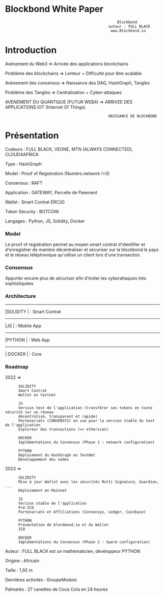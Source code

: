# Blockbond White Paper
                                                       Blockbond
                                                   auteur : FULL BLACK
                                                    www.Blockbond.io


# Introduction

Avènement du Web3 => Arrivée des applications blockchains

Problème des blockchains => Lenteur + Difficulté pour être scalable

Avénement des consensus => Naissance des DAG, HashGraph, Tangles

Problème des Tangles => Centralisation + Cyber-attaques

AVENEMENT DU QUANTIQUE (FUTUR WEB4) => ARRIVEE DES APPLICATIONS IOT (Internet Of Things)

                                                   NAISSANCE DE BLOCKBOND
                                                   
                       
                       
# Présentation

Codeurs : FULL BLACK, VEONE, MTN (ALWAYS CONNECTED), CLOUD4AFRICA

Type : HashGraph

Model : Proof of Registration (Numéro.network !=0)

Consensus : RAFT

Application : GATEWAY, Parcelle de Paiement

Wallet : Smart Contrat ERC20

Token Sécurity : BOTCOIN

Langages : Python, JS, Solidity, Docker


### Model

Le proof of registration permet au moyen smart contrat d'identifier et d'enregistrer de manière décentraliser et sécuriser sur la blockbond le pays et le réseau téléphonique qu'utilise un client lors d'une transaction.

### Consensus

Apporter encore plus de sécuriser afin d'éviter les cyberattaques très sophistiquées


### Architecture


 _______
|SOLIDITY  | : Smart Contrat
 _______ 
|JS    |     : Mobile App
 _______ 
|PYTHON    | : Web App
 _______ 
|  DOCKER  | : Core




### Roadmap

2022 => 
        
        
          SOLIDITY
          Smart Contrat
          Wallet en testnet

          JS
          Version test de l'application (transférer ses tokens en toute sécurité sur un réseau
          décentralisé, transparent et rapide)
          Partenariats (CONSENSYS) en vue pour la version stable du test de l'application
          Exploreur des transactions (=> etherscan)

          DOCKER
          Implémentations du Consensus (Phase 1 : network configuration)

          PYTHON
          Déploiement du HashGraph en TestNet
          Développement des nodes

        

2023 => 
         
        
          SOLIDITY
          Mise à jour Wallet avec les sécurités Multi Signature, Guardian, ...
          Déploiement en Mainnet

          JS
          Version stable de l'application
          Pré-ICO
          Partenariats et Affiliations (Consensys, Ledger, Coinbase)

          PYTHON
          Présentation de blockbond.io et du Wallet
          ICO

          DOCKER
          Implémentations du Consensus (Phase 2 : Swarm configuration)

        


Auteur : FULL BLACK est un mathématicien, développeur PYTHON

Origine : Africain

Taille : 1,92 m

Dernières activités : GroupeModulo

Palmarès : 27 canettes de Coca Cola en 24 heures





